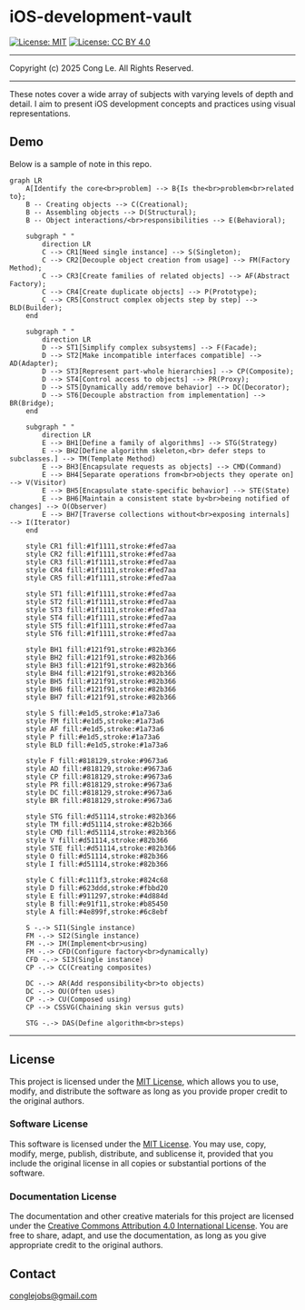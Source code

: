 # iOS-development-vault

[![License: MIT](https://img.shields.io/badge/License-MIT-yellow.svg)](LICENSE)  [![License: CC BY 4.0](https://licensebuttons.net/l/by/4.0/88x31.png)](LICENSE-CC-BY)

---
Copyright (c) 2025 Cong Le. All Rights Reserved.

---

These notes cover a wide array of subjects with varying levels of depth and detail. I aim to present iOS development concepts and practices using visual representations.

## Demo
Below is a sample of note in this repo.


```mermaid
graph LR
    A[Identify the core<br>problem] --> B{Is the<br>problem<br>related to};
    B -- Creating objects --> C(Creational);
    B -- Assembling objects --> D(Structural);
    B -- Object interactions/<br>responsibilities --> E(Behavioral);

    subgraph " "
        direction LR
        C --> CR1[Need single instance] --> S(Singleton);
        C --> CR2[Decouple object creation from usage] --> FM(Factory Method);
        C --> CR3[Create families of related objects] --> AF(Abstract Factory);
        C --> CR4[Create duplicate objects] --> P(Prototype);
        C --> CR5[Construct complex objects step by step] --> BLD(Builder);
    end

    subgraph " "
        direction LR
        D --> ST1[Simplify complex subsystems] --> F(Facade);
        D --> ST2[Make incompatible interfaces compatible] --> AD(Adapter);
        D --> ST3[Represent part-whole hierarchies] --> CP(Composite);
        D --> ST4[Control access to objects] --> PR(Proxy);
        D --> ST5[Dynamically add/remove behavior] --> DC(Decorator);
        D --> ST6[Decouple abstraction from implementation] --> BR(Bridge);
    end
    
    subgraph " "
        direction LR
        E --> BH1[Define a family of algorithms] --> STG(Strategy)
        E --> BH2[Define algorithm skeleton,<br> defer steps to subclasses.] --> TM(Template Method)
        E --> BH3[Encapsulate requests as objects] --> CMD(Command)
        E --> BH4[Separate operations from<br>objects they operate on] --> V(Visitor)
        E --> BH5[Encapsulate state-specific behavior] --> STE(State)
        E --> BH6[Maintain a consistent state by<br>being notified of changes] --> O(Observer)
        E --> BH7[Traverse collections without<br>exposing internals] --> I(Iterator)
    end

    style CR1 fill:#1f1111,stroke:#fed7aa
    style CR2 fill:#1f1111,stroke:#fed7aa
    style CR3 fill:#1f1111,stroke:#fed7aa
    style CR4 fill:#1f1111,stroke:#fed7aa
    style CR5 fill:#1f1111,stroke:#fed7aa

    style ST1 fill:#1f1111,stroke:#fed7aa
    style ST2 fill:#1f1111,stroke:#fed7aa
    style ST3 fill:#1f1111,stroke:#fed7aa
    style ST4 fill:#1f1111,stroke:#fed7aa
    style ST5 fill:#1f1111,stroke:#fed7aa
    style ST6 fill:#1f1111,stroke:#fed7aa

    style BH1 fill:#121f91,stroke:#82b366
    style BH2 fill:#121f91,stroke:#82b366
    style BH3 fill:#121f91,stroke:#82b366
    style BH4 fill:#121f91,stroke:#82b366
    style BH5 fill:#121f91,stroke:#82b366
    style BH6 fill:#121f91,stroke:#82b366
    style BH7 fill:#121f91,stroke:#82b366

    style S fill:#e1d5,stroke:#1a73a6
    style FM fill:#e1d5,stroke:#1a73a6
    style AF fill:#e1d5,stroke:#1a73a6
    style P fill:#e1d5,stroke:#1a73a6
    style BLD fill:#e1d5,stroke:#1a73a6
    
    style F fill:#818129,stroke:#9673a6
    style AD fill:#818129,stroke:#9673a6
    style CP fill:#818129,stroke:#9673a6
    style PR fill:#818129,stroke:#9673a6
    style DC fill:#818129,stroke:#9673a6
    style BR fill:#818129,stroke:#9673a6

    style STG fill:#d51114,stroke:#82b366
    style TM fill:#d51114,stroke:#82b366
    style CMD fill:#d51114,stroke:#82b366
    style V fill:#d51114,stroke:#82b366
    style STE fill:#d51114,stroke:#82b366
    style O fill:#d51114,stroke:#82b366
    style I fill:#d51114,stroke:#82b366

    style C fill:#c111f3,stroke:#824c68
    style D fill:#623ddd,stroke:#fbbd20
    style E fill:#911297,stroke:#4d884d
    style B fill:#e91f11,stroke:#b85450
    style A fill:#4e899f,stroke:#6c8ebf

    S -.-> SI1(Single instance)
    FM -.-> SI2(Single instance)
    FM -.-> IM(Implement<br>using)
    FM -.-> CFD(Configure factory<br>dynamically)
    CFD -.-> SI3(Single instance)
    CP -.-> CC(Creating composites)

    DC -.-> AR(Add responsibility<br>to objects)
    DC -.-> OU(Often uses)
    CP -.-> CU(Composed using)
    CP --> CSSVG(Chaining skin versus guts)

    STG -.-> DAS(Define algorithm<br>steps)

```


---



## License

This project is licensed under the [MIT License](LICENSE), which allows you to use, modify, and distribute the software as long as you provide proper credit to the original authors.

### Software License
This software is licensed under the [MIT License](LICENSE). You may use, copy, modify, merge, publish, distribute, and sublicense it, provided that you include the original license in all copies or substantial portions of the software.

### Documentation License
The documentation and other creative materials for this project are licensed under the [Creative Commons Attribution 4.0 International License](LICENSE-CC-BY). You are free to share, adapt, and use the documentation, as long as you give appropriate credit to the original authors.


## Contact

[conglejobs@gmail.com](mailto:conglejobs@gmail.com)
